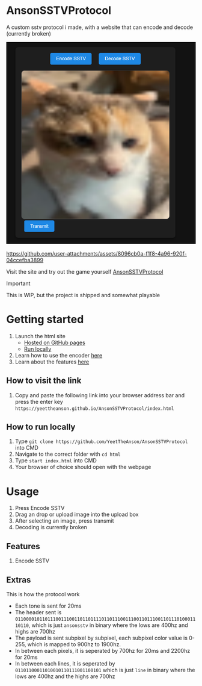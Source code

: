 # AnsonSSTVProtocol
A custom sstv protocol i made, with a website that can encode and decode (currently broken)

![AnsonSSTVProtocol](https://github.com/YeetTheAnson/AnsonSSTVProtocol/raw/main/1.png)

https://github.com/user-attachments/assets/8096cb0a-f1f8-4a96-920f-04ccefba3899

Visit the site and try out the game yourself [AnsonSSTVProtocol](https://yeettheanson.github.io/AnsonSSTVProtocol/index.html)


> [!IMPORTANT]  
> This is WIP, but the project is shipped and somewhat playable


# Getting started

1. Launch the html site
    - [Hosted on GitHub pages](#how-to-visit-the-link)
    - [Run locally](#how-to-run-locally)
2. Learn how to use the encoder [here](#usage)
4. Learn about the features [here](#features)


## How to visit the link

1. Copy and paste the following link into your browser address bar and press the enter key `https://yeettheanson.github.io/AnsonSSTVProtocol/index.html`

## How to run locally

1. Type ```git clone https://github.com/YeetTheAnson/AnsonSSTVProtocol``` into CMD
2. Navigate to the correct folder with ```cd html```
3. Type ```start index.html```  into CMD
4. Your browser of choice should open with the webpage


# Usage

1. Press Encode SSTV
2. Drag an drop or upload image into the upload box
3. After selecting an image, press transmit
4. Decoding is currently broken


## Features
1. Encode SSTV

## Extras
This is how the protocol work

- Each tone is sent for 20ms
- The header sent is `011000010110111001110011011011110110111001110011011100110111010001110110`, which is just `ansonsstv` in binary where the lows are 400hz and highs are 700hz
- The payload is sent subpixel by subpixel, each subpixel color value is 0-255, which is mapped to 900hz to 1900hz.
- In between each pixels, it is seperated by 700hz for 20ms and 2200hz for 20ms
- In between each lines, it is seperated by `01101100011010010110111001100101` which is just `line` in binary where the lows are 400hz and the highs are 700hz
